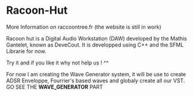 # Racoon-Hut

More Information on raccoontree.fr (the website is still in work)

Racoon hut is a Digital Audio Workstation (DAW) developed by the Mathis Gantelet, known as DeveCout.
It is developped using C++ and the SFML Librarie for now.

Try it and if you like it why not help us ! ^^

For now I am creating the Wave Generator system, it will be use to create ADSR Enveloppe, Fourrier's based waves and globaly create all our VST.
GO SEE THE **WAVE_GENERATOR** PART

